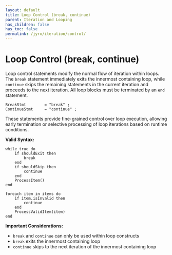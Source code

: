 ```yaml
---
layout: default
title: Loop Control (break, continue)
parent: Iteration and Looping
has_children: false
has_toc: false
permalink: /jyro/iteration/control/
---
```


# Loop Control (break, continue)

Loop control statements modify the normal flow of iteration within loops. The `break` statement immediately exits the innermost containing loop, while `continue` skips the remaining statements in the current iteration and proceeds to the next iteration. All loop blocks must be terminated by an `end` statement.

```
BreakStmt        = "break" ;
ContinueStmt     = "continue" ;
```

These statements provide fine-grained control over loop execution, allowing early termination or selective processing of loop iterations based on runtime conditions.

**Valid Syntax:**
```jyro
while true do
    if shouldExit then
        break
    end
    if shouldSkip then
        continue
    end
    ProcessItem()
end

foreach item in items do
    if item.isInvalid then
        continue
    end
    ProcessValidItem(item)
end
```

**Important Considerations:**
- `break` and `continue` can only be used within loop constructs
- `break` exits the innermost containing loop
- `continue` skips to the next iteration of the innermost containing loop